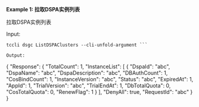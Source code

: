**Example 1: 拉取DSPA实例列表**

拉取DSPA实例列表

Input: 

```
tccli dsgc ListDSPAClusters --cli-unfold-argument ```

Output: 
```
{
    "Response": {
        "TotalCount": 1,
        "InstanceList": [
            {
                "DspaId": "abc",
                "DspaName": "abc",
                "DspaDescription": "abc",
                "DBAuthCount": 1,
                "CosBindCount": 1,
                "InstanceVersion": "abc",
                "Status": "abc",
                "ExpiredAt": 1,
                "AppId": 1,
                "TrialVersion": "abc",
                "TrialEndAt": 1,
                "DbTotalQuota": 0,
                "CosTotalQuota": 0,
                "RenewFlag": 1
            }
        ],
        "DenyAll": true,
        "RequestId": "abc"
    }
}
```

